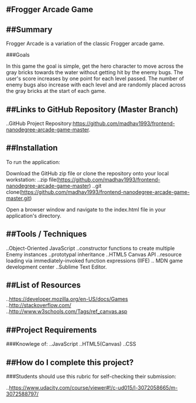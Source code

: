#Frogger Arcade Game
----------------------------------------------------------------------------------------------------------------------------------------------------------------------------------------------------------------------------------------------------------------------------------
##Summary
-----------------------------------------------------------------------------------------------------------------------------------------
Frogger Arcade is a variation of the classic Frogger arcade game.

###Goals

In this game the goal is simple, get the hero character to move across the gray bricks towards the water without getting hit by the enemy bugs. The user's score increases by one point for each level passed. The number of enemy bugs also increase with each level and are randomly placed across the gray bricks at the start of each game.

##Links to GitHub Repository (Master Branch)
-----------------------------------------------------------------------------------------------------------------------------------------
..GitHub Project Repository:https://github.com/madhav1993/frontend-nanodegree-arcade-game-master.

##Installation
-----------------------------------------------------------------------------------------------------------------------------------------
To run the application:

Download the GitHub zip file or clone the repository onto your local workstation:
..zip file(https://github.com/madhav1993/frontend-nanodegree-arcade-game-master)
..git clone(https://github.com/madhav1993/frontend-nanodegree-arcade-game-master.git) 

Open a browser window and navigate to the index.html file in your application's directory.

##Tools / Techniques
--------------------------------------------------------------------------------------------------------------------------------------
..Object-Oriented JavaScript
..constructor functions to create multiple Enemy instances
..prototypal inheritance
..HTML5 Canvas API
..resource loading via immediately-invoked function expressions (IIFE)
.. MDN game development center
..Sublime Text Editor.

##List of Resources
--------------------------------------------------------------------------------------------------------------------------------------
..https://developer.mozilla.org/en-US/docs/Games
..http://stackoverflow.com/
..http://www.w3schools.com/Tags/ref_canvas.asp

##Project Requirements
--------------------------------------------------------------------------------------------------------------------------------------
###Knowlege of:
..JavaScript
..HTML5(Canvas)
..CSS

##How do I complete this project?
--------------------------------------------------------------------------------------------------------------------------------------
###Students should use this rubric for self-checking their submission:

..https://www.udacity.com/course/viewer#!/c-ud015/l-3072058665/m-3072588797/

